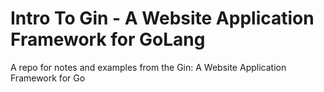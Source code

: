 # Intro To Gin - A Website Application Framework for GoLang

A repo for notes and examples from the Gin: A Website Application Framework for Go

